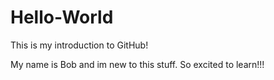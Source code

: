 # Hello-World
This is my introduction to GitHub!

My name is Bob and im new to this stuff. So excited to learn!!!

